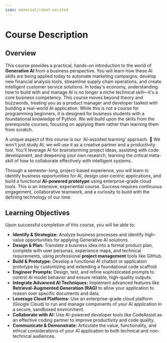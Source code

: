 ```yaml
---
icon: material/robot-excited
---
```


# Course Description

## Overview

This course provides a practical, hands-on introduction to the world of **Generative AI** from a business perspective. You will learn how these AI skills are being applied today to automate marketing campaigns, develop new financial analysis tools, streamline supply chain operations, and create intelligent customer service solutions. In today's economy, understanding how to build with and manage AI is no longer a niche technical skill—it's a core business competency. This course moves beyond theory and buzzwords, treating you as a product manager and developer tasked with building a real-world AI application. While this is not a course for programming beginners, it is designed for business students with a foundational knowledge of Python. We will build upon the skills from the prerequisite courses, focusing on applying them rather than learning them from scratch.

A unique aspect of this course is our 'AI-assisted learning' approach. 🤖 We won't just study AI; we will use it as a creative partner and a productivity tool. You'll leverage AI for brainstorming project ideas, assisting with code development, and deepening your own research, learning the critical meta-skill of how to collaborate effectively with intelligent systems.

Through a semester-long, project-based experience, you will learn to identify business opportunities for AI, design user-centric applications, and build a functional **AI-powered prototype** using enterprise-grade cloud tools. This is an intensive, experiential course. Success requires continuous engagement, collaborative teamwork, and a curiosity to build with the defining technology of our time.

## Learning Objectives

Upon successful completion of this course, you will be able to:

* **Identify & Strategize:** Analyze business processes and identify high-value opportunities for applying Generative AI solutions.
* **Design & Plan:** Translate a business idea into a formal product plan, complete with user personas, experience maps, and technical requirements, using professional **project management** tools like GitHub.
* **Build & Prototype:** Develop a functional AI chatbot or application prototype by customizing and extending a foundational code scaffold.
* **Engineer Prompts:** Design, test, and refine sophisticated prompts to control AI model behavior and ensure reliable, high-quality outputs.
* **Integrate Advanced AI Techniques:** Implement advanced features like **Retrieval-Augmented Generation (RAG)** to allow your application to reason over specific documents and data.
* **Leverage Cloud Platforms:** Use an enterprise-grade cloud platform (Google Cloud) to run and manage components of your AI application in a secure, sandboxed environment.
* **Collaborate with AI:** Use AI-powered developer tools like CodeAssist as an effective coding partner to improve productivity and code quality.
* **Communicate & Demonstrate:** Articulate the value, functionality, and ethical considerations of your AI application to both technical and non-technical audiences.

